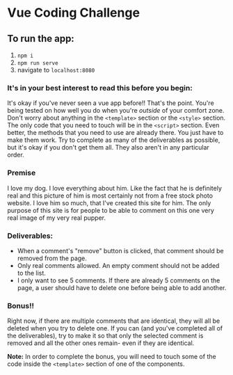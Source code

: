 # Vue Coding Challenge

## To run the app:
1. `npm i`
2. `npm run serve`
3. navigate to `localhost:8080`

### It's in your best interest to read this before you begin:
It's okay if you've never seen a vue app before!! That's the point. You're being tested on how well you do when you're <i>outside</i> of your comfort zone. Don't worry about anything in the `<template>` section or the `<style>` section. The only code that you need to touch will be in the `<script>` section. Even better, the methods that you need to use are already there. You just have to make them work. Try to complete as many of the deliverables as possible, but it's okay if you don't get them all. They also aren't in any particular order.

### Premise
I love my dog. I love everything about him. Like the fact that he is definitely real and this picture of him is most certainly not from a free stock photo website. I love him so much, that I've created this site for him. The only purpose of this site is for people to be able to comment on this one very real image of my very real pupper.

### Deliverables:

- When a comment's "remove" button is clicked, that comment should be removed from the page.
- Only real comments allowed. An empty comment should not be added to the list.
- I only want to see 5 comments. If there are already 5 comments on the page, a user should have to delete one before being able to add another.

### Bonus!!
Right now, if there are multiple comments that are identical, they will all be deleted when you try to delete one. If you can (and you've completed all of the deliverables), try to make it so that only the selected comment is removed and all the other ones remain- even if they are identical.

**Note:** In order to complete the bonus, you will need to touch some of the code inside the `<template>` section of one of the components.